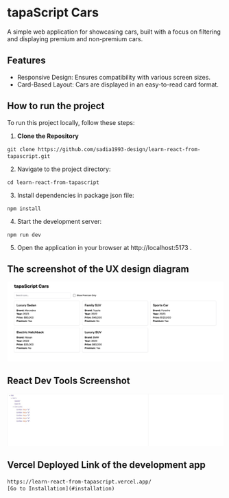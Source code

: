 # tapaScript Cars

A simple web application for showcasing cars, built with a focus on filtering and displaying premium and non-premium cars. 

## Features

- Responsive Design: Ensures compatibility with various screen sizes.
- Card-Based Layout: Cars are displayed in an easy-to-read card format.

## How to run the project

To run this project locally, follow these steps:

1. **Clone the Repository**  

``` 
git clone https://github.com/sadia1993-design/learn-react-from-tapascript.git
```

2. Navigate to the project directory:

``` 
cd learn-react-from-tapascript
```

3. Install dependencies in package json file:

``` 
npm install
```

4. Start the development server:

``` 
npm run dev
```

5. Open the application in your browser at http://localhost:5173 .


## The screenshot of the UX design diagram

![tapaScript Cars](./cars.png)

## React Dev Tools Screenshot

![ React Dev Tool ](./react_dev_tool.jpg)

## Vercel Deployed Link of the development app

``` 
https://learn-react-from-tapascript.vercel.app/
[Go to Installation](#installation)
```

